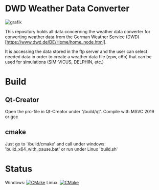 # DWD Weather Data Converter

![grafik](https://github.com/hirseboy/DWD-Weather-Data-Converter/assets/58851829/0cb63b55-b714-4603-a791-41926875deae)

This repository holds all data concerning the weather data converter for converting weather data from the German Weather Service (DWD) [https://www.dwd.de/DE/Home/home_node.html].

It is accessing the data stored in the ftp server and the user can select needed data in order to create a weather data file (epw, c6b) that can be used for simulations (SIM-VICUS, DELPHIN, etc.)

# Build

## Qt-Creator

Open the pro-file in Qt-Creator under '/build/qt'. Compile with MSVC 2019 or gcc

## cmake

Just go to '/build/cmake' and call under windows: 'build_x64_with_pause.bat' or run under Linux 'build.sh'

# Status

Windows: [![CMake](https://github.com/hirseboy/DWD-Weather-Data-Converter/actions/workflows/cmake_windows.yml/badge.svg)](https://github.com/hirseboy/DWD-Weather-Data-Converter/actions/workflows/cmake_windows.yml)
Linux:  [![CMake](https://github.com/hirseboy/DWD-Weather-Data-Converter/actions/workflows/cmake.yml/badge.svg)](https://github.com/hirseboy/DWD-Weather-Data-Converter/actions/workflows/cmake.yml)
